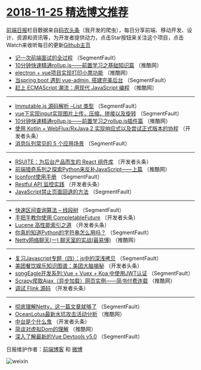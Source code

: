 # [2018-11-25 精选博文推荐](http://hao.caibaojian.com/date/2018/11/25)

[前端日报](http://caibaojian.com/c/news)栏目数据来自[码农头条](http://hao.caibaojian.com/)（我开发的爬虫），每日分享前端、移动开发、设计、资源和资讯等，为开发者提供动力，点击Star按钮来关注这个项目，点击Watch来收听每日的更新[Github主页](https://github.com/kujian/frontendDaily)
* [记一次前端面试的全过程](http://hao.caibaojian.com/92705.html) （SegmentFault）
* [10分钟快速精通rollup.js——前置学习之基础知识篇](http://hao.caibaojian.com/92747.html) （推酷网）
* [electron + vue项目实现打印小票功能](http://hao.caibaojian.com/92749.html) （推酷网）
* [当spring boot 遇到 vue-admin, 搭建完美后台](http://hao.caibaojian.com/92707.html) （SegmentFault）
* [赶上 ECMAScript 潮流：用现代 JavaScript 编程](http://hao.caibaojian.com/92750.html) （推酷网）

***
* [Immutable.js 源码解析 &#8211;List 类型](http://hao.caibaojian.com/92718.html) （SegmentFault）
* [vue下实现input实现图片上传，压缩，拼接以及旋转](http://hao.caibaojian.com/92720.html) （SegmentFault）
* [10分钟快速精通rollup.js——前置学习之rollup.js插件篇](http://hao.caibaojian.com/92745.html) （推酷网）
* [使用 Kotlin + WebFlux/RxJava 2 实现响应式以及尝试正式版本的协程](http://hao.caibaojian.com/92725.html) （开发者头条）
* [消息队列常见的 5 个应用场景](http://hao.caibaojian.com/92715.html) （SegmentFault）

***
* [RSUITE：为后台产品而生的 React 组件库](http://hao.caibaojian.com/92726.html) （开发者头条）
* [前端猎奇系列之探索Python来反补JavaScript——上篇](http://hao.caibaojian.com/92748.html) （推酷网）
* [Iconfont使用手册](http://hao.caibaojian.com/92716.html) （SegmentFault）
* [Restful API 监控实践](http://hao.caibaojian.com/92727.html) （开发者头条）
* [JavaScript禁止页面回退的方法](http://hao.caibaojian.com/92706.html) （SegmentFault）

***
* [快速区间查询算法 &#8211; 线段树](http://hao.caibaojian.com/92717.html) （SegmentFault）
* [手把手教你使用 CompletableFuture](http://hao.caibaojian.com/92728.html) （开发者头条）
* [Lucene 高性能索引之道](http://hao.caibaojian.com/92729.html) （开发者头条）
* [你真的知道Python的字符串怎么用吗？](http://hao.caibaojian.com/92708.html) （SegmentFault）
* [Netty网络聊天(一) 聊天室的实战(最易懂)](http://hao.caibaojian.com/92751.html) （推酷网）

***
* [复习Javascript专题（四）：js中的深浅拷贝](http://hao.caibaojian.com/92719.html) （SegmentFault）
* [美团餐饮娱乐知识图谱：美团大脑揭秘](http://hao.caibaojian.com/92730.html) （开发者头条）
* [songEagle开发系列:Vue + Vuex + Koa 中使用JWT认证](http://hao.caibaojian.com/92709.html) （SegmentFault）
* [Scrapy爬取Ajax（异步加载）网页实例——简书付费连载](http://hao.caibaojian.com/92753.html) （推酷网）
* [调试 Flink 源码](http://hao.caibaojian.com/92731.html) （开发者头条）

***
* [彻底理解Netty，这一篇文章就够了](http://hao.caibaojian.com/92710.html) （SegmentFault）
* [OceanLotus最新水坑攻击活动分析](http://hao.caibaojian.com/92754.html) （推酷网）
* [中台是个什么鬼](http://hao.caibaojian.com/92721.html) （开发者头条）
* [简谈对虚拟Dom的理解](http://hao.caibaojian.com/92743.html) （推酷网）
* [深入了解最新的Vue Devtools v5.0](http://hao.caibaojian.com/92711.html) （SegmentFault）

日报维护作者：[前端博客](http://caibaojian.com/) 和 [微博](http://caibaojian.com/go/weibo)

![weixin](https://user-images.githubusercontent.com/3055447/38468989-651132ac-3b80-11e8-8e6b-15122322a9d7.png)